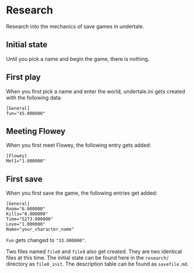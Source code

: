 # Research

Research into the mechanics of save games in undertale.

## Initial state

Until you pick a name and begin the game, there is nothing.

## First play

When you first pick a name and enter the world, undertale.ini gets created with the following data
```
[General]
fun="45.000000"

```

## Meeting Flowey
When you first meet Flowey, the following entry gets added:
```
[Flowey]
Met1="1.000000"
```
## First save
When you first save the game, the following entries get added:
```
[General]
Room="6.000000"
Kills="0.000000"
Time="5273.000000"
Love="1.000000"
Name="your_character_name"

```

`Fun` gets changed to `"33.000000"`.

Two files named `file0` and `file9` also get created.
They are two identical files at this time.
The initial state can be found here in the `research/` directory as `file0_init`.
The description table can be found as `savefile.md`.
